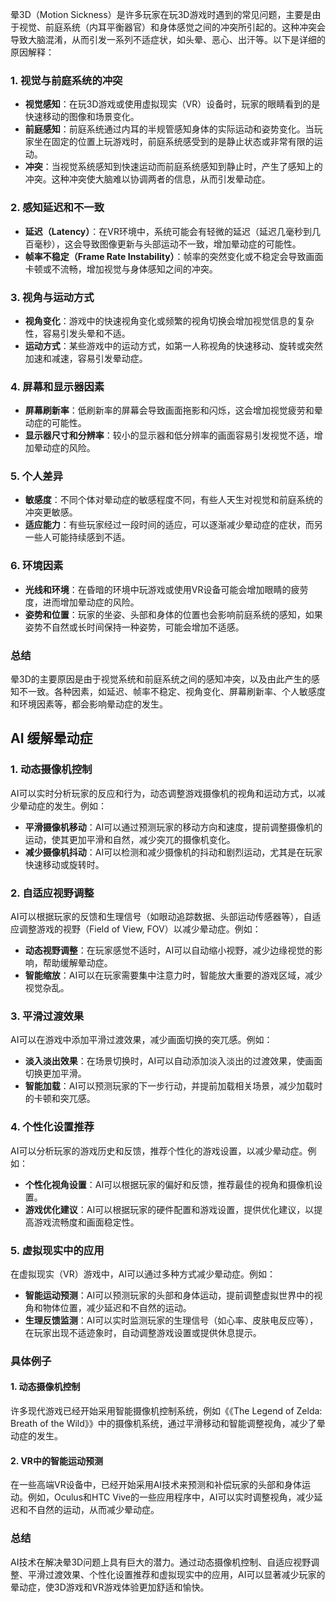 晕3D（Motion Sickness）是许多玩家在玩3D游戏时遇到的常见问题，主要是由于视觉、前庭系统（内耳平衡器官）和身体感觉之间的冲突所引起的。这种冲突会导致大脑混淆，从而引发一系列不适症状，如头晕、恶心、出汗等。以下是详细的原因解释：
### 1. 视觉与前庭系统的冲突

- **视觉感知**：在玩3D游戏或使用虚拟现实（VR）设备时，玩家的眼睛看到的是快速移动的图像和场景变化。
- **前庭感知**：前庭系统通过内耳的半规管感知身体的实际运动和姿势变化。当玩家坐在固定的位置上玩游戏时，前庭系统感受到的是静止状态或非常有限的运动。
- **冲突**：当视觉系统感知到快速运动而前庭系统感知到静止时，产生了感知上的冲突。这种冲突使大脑难以协调两者的信息，从而引发晕动症。

### 2. 感知延迟和不一致

- **延迟（Latency）**：在VR环境中，系统可能会有轻微的延迟（延迟几毫秒到几百毫秒），这会导致图像更新与头部运动不一致，增加晕动症的可能性。
- **帧率不稳定（Frame Rate Instability）**：帧率的突然变化或不稳定会导致画面卡顿或不流畅，增加视觉与身体感知之间的冲突。

### 3. 视角与运动方式

- **视角变化**：游戏中的快速视角变化或频繁的视角切换会增加视觉信息的复杂性，容易引发头晕和不适。
- **运动方式**：某些游戏中的运动方式，如第一人称视角的快速移动、旋转或突然加速和减速，容易引发晕动症。

### 4. 屏幕和显示器因素

- **屏幕刷新率**：低刷新率的屏幕会导致画面拖影和闪烁，这会增加视觉疲劳和晕动症的可能性。
- **显示器尺寸和分辨率**：较小的显示器和低分辨率的画面容易引发视觉不适，增加晕动症的风险。

### 5. 个人差异

- **敏感度**：不同个体对晕动症的敏感程度不同，有些人天生对视觉和前庭系统的冲突更敏感。
- **适应能力**：有些玩家经过一段时间的适应，可以逐渐减少晕动症的症状，而另一些人可能持续感到不适。

### 6. 环境因素

- **光线和环境**：在昏暗的环境中玩游戏或使用VR设备可能会增加眼睛的疲劳度，进而增加晕动症的风险。
- **姿势和位置**：玩家的坐姿、头部和身体的位置也会影响前庭系统的感知，如果姿势不自然或长时间保持一种姿势，可能会增加不适感。

### 总结

晕3D的主要原因是由于视觉系统和前庭系统之间的感知冲突，以及由此产生的感知不一致。各种因素，如延迟、帧率不稳定、视角变化、屏幕刷新率、个人敏感度和环境因素等，都会影响晕动症的发生。


## AI 缓解晕动症

### 1. 动态摄像机控制

AI可以实时分析玩家的反应和行为，动态调整游戏摄像机的视角和运动方式，以减少晕动症的发生。例如：

- **平滑摄像机移动**：AI可以通过预测玩家的移动方向和速度，提前调整摄像机的运动，使其更加平滑和自然，减少突兀的摄像机变化。
- **减少摄像机抖动**：AI可以检测和减少摄像机的抖动和剧烈运动，尤其是在玩家快速移动或旋转时。

### 2. 自适应视野调整

AI可以根据玩家的反馈和生理信号（如眼动追踪数据、头部运动传感器等），自适应调整游戏的视野（Field of View, FOV）以减少晕动症。例如：

- **动态视野调整**：在玩家感觉不适时，AI可以自动缩小视野，减少边缘视觉的影响，帮助缓解晕动症。
- **智能缩放**：AI可以在玩家需要集中注意力时，智能放大重要的游戏区域，减少视觉杂乱。

### 3. 平滑过渡效果

AI可以在游戏中添加平滑过渡效果，减少画面切换的突兀感。例如：

- **淡入淡出效果**：在场景切换时，AI可以自动添加淡入淡出的过渡效果，使画面切换更加平滑。
- **智能加载**：AI可以预测玩家的下一步行动，并提前加载相关场景，减少加载时的卡顿和突兀感。

### 4. 个性化设置推荐

AI可以分析玩家的游戏历史和反馈，推荐个性化的游戏设置，以减少晕动症。例如：

- **个性化视角设置**：AI可以根据玩家的偏好和反馈，推荐最佳的视角和摄像机设置。
- **游戏优化建议**：AI可以根据玩家的硬件配置和游戏设置，提供优化建议，以提高游戏流畅度和画面稳定性。

### 5. 虚拟现实中的应用

在虚拟现实（VR）游戏中，AI可以通过多种方式减少晕动症。例如：

- **智能运动预测**：AI可以预测玩家的头部和身体运动，提前调整虚拟世界中的视角和物体位置，减少延迟和不自然的运动。
- **生理反馈监测**：AI可以实时监测玩家的生理信号（如心率、皮肤电反应等），在玩家出现不适迹象时，自动调整游戏设置或提供休息提示。

### 具体例子

#### 1. 动态摄像机控制

许多现代游戏已经开始采用智能摄像机控制系统，例如《《The Legend of Zelda: Breath of the Wild》》中的摄像机系统，通过平滑移动和智能调整视角，减少了晕动症的发生。

#### 2. VR中的智能运动预测

在一些高端VR设备中，已经开始采用AI技术来预测和补偿玩家的头部和身体运动。例如，Oculus和HTC Vive的一些应用程序中，AI可以实时调整视角，减少延迟和不自然的运动，从而减少晕动症。

### 总结

AI技术在解决晕3D问题上具有巨大的潜力。通过动态摄像机控制、自适应视野调整、平滑过渡效果、个性化设置推荐和虚拟现实中的应用，AI可以显著减少玩家的晕动症，使3D游戏和VR游戏体验更加舒适和愉快。